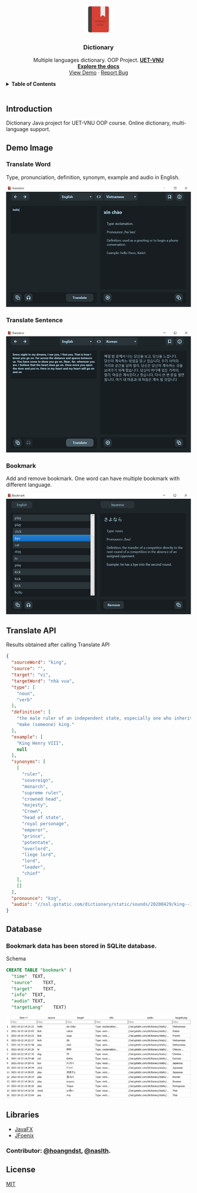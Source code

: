 <br />
<div align="center">
  <a href="https://github.com/hoangndst/dictionary-java#readme">
    <img src="src\main\resources\assert\icon.png" alt="Logo" width="80" height="80">
  </a>

  <h3 align="center"><strong>Dictionary</strong></h3>

  <p align="center">
    Multiple languages dictionary. OOP Project. <a href="https://uet.vnu.edu.vn/"><strong>UET-VNU</strong></a>
    <br />
    <a href="https://github.com/hoangndst/dictionary-java#readme"><strong>Explore the docs</strong></a>
    <br />
    <a href="https://github.com/hoangndst/dictionary-java#readme">View Demo</a>
    ·
    <a href="https://github.com/hoangndst/dictionary-java/issues">Report Bug</a>
</div>


<details>
  <summary><strong>Table of Contents</strong></summary>
  <ol>
    <li>
      <a href="#introduction">Introduction</a>
    </li>
    <li>
      <a href="#demo-image">Demo Image</a>
      <ul>
        <li><a href="#translate-word">Translate Word</a></li>
        <li><a href="#translate-sentence">Translate Sentence</a></li>
        <li><a href="#bookmark">Bookmark</a></li>
      </ul>
    </li>
    <li><a href="#translate-api">Translate API</a></li>
    <li><a href="#database">Database</a></li>
    <li><a href="#libraries">Libraries</a></li>
    <li><a href="#license">License</a></li>
  </ol>
</details>
<br />

## Introduction

Dictionary Java project for UET-VNU OOP course. Online dictionary, multi-language support.


## Demo Image

### Translate Word
Type, pronunciation, definition, synonym, example and audio in English.

![GUI Demo](demo/dashboard.png)

### Translate Sentence

![GUI Demo](demo/sentence.png)

### Bookmark
Add and remove bookmark.
One word can have multiple bookmark with different language.

![bm](demo/bookmark.png)

## Translate API 
Results obtained after calling Translate API

```json
{
  "sourceWord": "king",
  "source": "",
  "target": "vi",
  "targetWord": "nhà vua",
  "type": [
    "noun",
    "verb"
  ],
  "definition": [
    "the male ruler of an independent state, especially one who inherits the position by right of birth.",
    "make (someone) king."
  ],
  "example": [
    "King Henry VIII",
    null
  ],
  "synonyms": [
    [
      "ruler",
      "sovereign",
      "monarch",
      "supreme ruler",
      "crowned head",
      "majesty",
      "Crown",
      "head of state",
      "royal personage",
      "emperor",
      "prince",
      "potentate",
      "overlord",
      "liege lord",
      "lord",
      "leader",
      "chief"
    ],
    []
  ],
  "pronounce": "kɪŋ",
  "audio": "//ssl.gstatic.com/dictionary/static/sounds/20200429/king--1_gb_1.mp3"
}
```

## Database
### Bookmark data has been stored in SQLite database.

  Schema
  ``` sql
  CREATE TABLE "bookmark" (
	"time"	TEXT,
	"source"	TEXT,
	"target"	TEXT, 
    "info"	TEXT, 
    "audio"	TEXT, 
    "targetLang"	TEXT)
  ```
  
  ![db](demo/sql.png)


## Libraries
- [JavaFX](https://openjfx.io/)
- [JFoenix](http://www.jfoenix.com/)

### Contributor: [@hoangndst](https://github.com/hoangndst), [@naslth](https://github.com/naslth).

## License
[MIT](https://choosealicense.com/licenses/mit/)